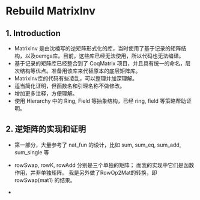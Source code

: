 # Rebuild MatrixInv

## 1. Introduction

* MatrixInv 是由沈楠写的逆矩阵形式化的库，当时使用了基于记录的矩阵结构，以及oemga库。目前，这些库已经无法使用，所以代码也无法编译。
* 基于记录的矩阵库已经整合到了 CoqMatrix 项目，并且具有统一的命名，层次结构等优点。准备用该库来代替原本的底层矩阵库。
* MatrixInv库的代码有些凌乱，可以整理并加深理解。
* 适当简化证明，但函数名和引理名称不做修改。
* 增加更多注释，方便理解。
* 使用 Hierarchy 中的 Ring, Field 等抽象结构，已经 ring, field 等策略帮助证明。

## 2. 逆矩阵的实现和证明
* 第一部分，大量参考了 nat_fun 的设计，比如 sum, sum_eq, sum_add, sum_single 等
* rowSwap, rowK, rowAdd 分别是三个单独的矩阵；
  而我的实现中它们是函数作用，并非单独矩阵。
  我是另外做了RowOp2Mat的转换，即 rowSwap(mat1) 的结果。

* 

